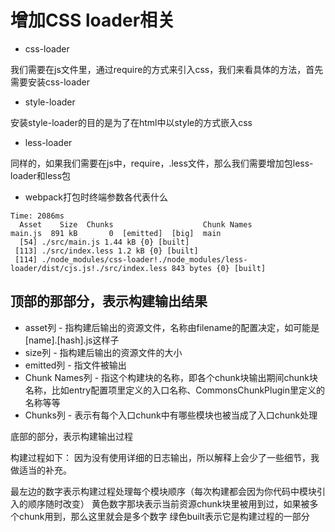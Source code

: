 # 增加CSS loader相关

- css-loader

 我们需要在js文件里，通过require的方式来引入css，我们来看具体的方法，首先需要安装css-loader

- style-loader

安装style-loader的目的是为了在html中以style的方式嵌入css

- less-loader

同样的，如果我们需要在js中，require，.less文件，那么我们需要增加包less-loader和less包


- webpack打包时终端参数各代表什么

```
Time: 2086ms
  Asset    Size  Chunks                    Chunk Names
main.js  891 kB       0  [emitted]  [big]  main
  [54] ./src/main.js 1.44 kB {0} [built]
 [113] ./src/index.less 1.2 kB {0} [built]
 [114] ./node_modules/css-loader!./node_modules/less-loader/dist/cjs.js!./src/index.less 843 bytes {0} [built]
```

## 顶部的那部分，表示构建输出结果

- asset列 - 指构建后输出的资源文件，名称由filename的配置决定，如可能是[name].[hash].js这样子
- size列 - 指构建后输出的资源文件的大小
- emitted列 - 指文件被输出
- Chunk Names列 - 指这个构建块的名称，即各个chunk块输出期间chunk块名称，比如entry配置项里定义的入口名称、CommonsChunkPlugin里定义的名称等等
- Chunks列 - 表示有每个入口chunk中有哪些模块也被当成了入口chunk处理

底部的部分，表示构建输出过程

构建过程如下：
因为没有使用详细的日志输出，所以解释上会少了一些细节，我做适当的补充。

最左边的数字表示构建过程处理每个模块顺序（每次构建都会因为你代码中模块引入的顺序随时改变）
黄色数字那块表示当前资源chunk块里被用到过，如果被多个chunk用到，那么这里就会是多个数字
绿色built表示它是构建过程的一部分
